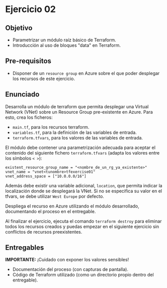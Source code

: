 # Ejercicio 02

## Objetivo

- Parametrizar un módulo raíz básico de Terraform.
- Introducción al uso de bloques "data" en Terraform.

## Pre-requisitos

- Disponer de un `resource group` en Azure sobre el que poder desplegar los recursos de este ejercicio.

## Enunciado

Desarrolla un módulo de terraform que permita desplegar una Virtual Network (VNet) sobre un Resource Group pre-existente en Azure. Para esto, crea los ficheros:

- `main.tf`, para los recursos terraform.
- `variables.tf`, para la definición de las variables de entrada.
- `terraform.tfvars`, para los valores de las variables de entrada.

El módulo debe contener una parametrización adecuada para aceptar el contenido del siguiente fichero `terraform.tfvars` (adapta los valores entre los símbolos `< >`):

```hcl
existent_resource_group_name = "<nombre_de_un_rg_ya_existente>"
vnet_name = "vnet<tunombre>tfexercise01"
vnet_address_space = ["10.0.0.0/16"]
```

Además debe existir una variable adicional, `location`, que permita indicar la localización donde se desplegará la VNet. Si no se especifica su valor en el tfvars, se debe utilizar `West Europe` por defecto.

Despliega el recurso en Azure utilizando el módulo desarrollado, documentando el proceso en el entregable.

Al finalizar el ejercicio, ejecuta el comando `terraform destroy` para eliminar todos los recursos creados y puedas empezar en el siguiente ejercicio sin conflictos de recursos preexistentes.

## Entregables

**IMPORTANTE:** ¡Cuidado con exponer los valores sensibles!

- Documentación del proceso (con capturas de pantalla).
- Código de Terraform utilizado (como un directorio propio dentro del entregable).